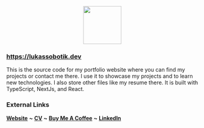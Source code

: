 <p align="center">
<img style="align:center;" src="/public/favicon.ico" alt="" width="100" />
</p>

### https://lukassobotik.dev
This is the source code for my portfolio website where you can find my projects or contact me there.
I use it to showcase my projects and to learn new technologies. I also store other files like my resume there.
It is built with TypeScript, NextJs, and React. 
### External Links
[**Website**](https://lukassobotik.dev) **~** [**CV**](https://lukassobotik.dev/resume/junior-java-developer.pdf) **~** [**Buy Me A Coffee**](https://www.buymeacoffee.com/puckyeu) **~** [**LinkedIn**](https://www.linkedin.com/in/lukassobotik/)
